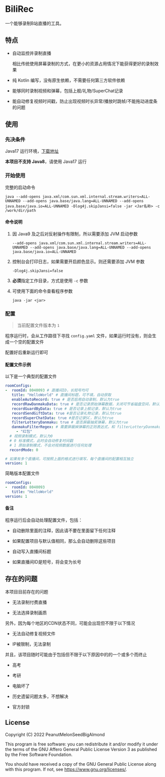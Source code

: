 # BiliRec

一个能够录制B站直播的工具。

## 特点

- 自动监控并录制直播
  
  相比传统使用屏幕录制的方式，在更小的资源占用情况下能获得更好的录制效果

- 纯 Kotlin 编写，没有原生依赖，不需要任何第三方软件依赖

- 能够同时录制视频和弹幕，包括上舰/礼物/SuperChat记录

- 能自动修复视频时间戳，防止出现视频时长异常/播放时跳帧/不能拖动进度条的问题

## 使用

### 先决条件

Java17 运行环境，[下载地址](https://jdk.java.net/archive/)

**本项目不支持 Java8**，请使用 Java17 运行

### 开始使用

完整的启动命令

```shell
java --add-opens java.xml/com.sun.xml.internal.stream.writers=ALL-UNNAMED --add-opens java.base/java.lang=ALL-UNNAMED --add-opens java.base/java.io=ALL-UNNAMED -Dlog4j.skipJansi=false -jar <Jar名称> -c /work/dir/path
```

#### 命令说明

1. 因 Java9 及之后对反射操作有限制，所以需要添加 JVM 启动参数

    `--add-opens java.xml/com.sun.xml.internal.stream.writers=ALL-UNNAMED --add-opens java.base/java.lang=ALL-UNNAMED --add-opens java.base/java.io=ALL-UNNAMED`

2. 控制台会打印日志，如果需要开启颜色显示。则还需要添加 JVM 参数

    `-Dlog4j.skipJansi=false`

3. **必须**指定工作目录，方式是使用 `-c` 参数

4. 可使用下面的命令查看程序参数

    `java -jar <jar>`

### 配置

> 当前配置文件版本为 `1`

程序运行时，会从工作路径下寻找 `config.yaml` 文件，如果运行时没有，则会生成一个空的配置文件

配置好后重新运行即可

#### 配置文件示例

以下是一个典型的配置文件

```yaml
roomConfigs: 
-  roomId: 8040093 # 直播间ID，长短号均可
   title: "HelloWorld" # 直播间标题，可不填，自动获取
   enableAutoRecord: true # 是否启用自动录制，默认为true
   recordRawDanmakuData: true # 是否记录原始弹幕数据，关闭可节省磁盘空间，默认为true
   recordGuardByData: true # 是否记录上舰记录，默认为true
   recordSendGiftData: true #是否记录礼物记录，默认为true
   recordSuperChatData: true #是否记录SC，默认为true
   filterLotteryDanmaku: true # 是否屏蔽抽奖弹幕，默认为true
   danmakuFilterRegex: # 需要屏蔽掉弹幕的正则表达式，和 filterLotteryDanmaku 相互独立，留空则表示不屏蔽任何弹幕
     - "红包"
  # 视频录制模式，默认为0
  # 0 标准模式，此时会自动修复时间戳
  # 1 原始录制模式，不会对视频数据进行任何处理
  recordMode: 0 

# 如果有多个直播间，可按照上面的格式进行填写，每个直播间的配置相互独立
version: 1
```

简略版本配置文件

```yaml
roomConfigs: 
-  roomId: 8040093
   title: "HelloWorld"
version: 1
```

#### 备注

程序运行后会自动处理配置文件，包括：

- 自动删除里面的注释，因此请不要在里面留下任何注释

- 如果配置项目与默认值相同，那么会自动删除这些项目

- 自动写入直播间标题

- 如果直播间ID是短号，将会变为长号

## 存在的问题

本项目目前存在的问题

- 无法录制付费直播

- 无法选择录制画质

另外，因为每个地区的CDN状态不同，可能会出现但不限于以下情况

- 无法自动修复视频文件

- IP被限制，无法录制

并且，该项目随时可能由于包括但不限于以下原因中的的一个或多个而终止

- 高考
 
- 考研

- 电脑坏了

- 历史遗留问题太多，不想解决

- 官方封锁

## License

Copyright (C) 2022 PeanutMelonSeedBigAlmond

This program is free software: you can redistribute it and/or modify
it under the terms of the GNU Affero General Public License Version 3 as published by
the Free Software Foundation.

You should have received a copy of the GNU General Public License
along with this program.  If not, see <https://www.gnu.org/licenses/>.